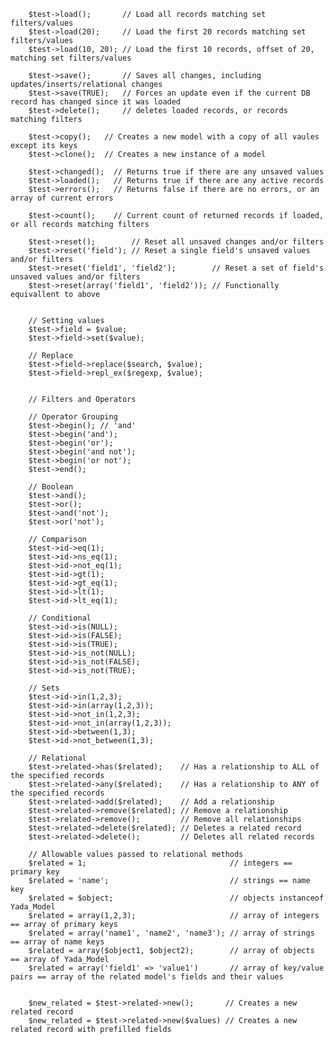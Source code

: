 

		$test->load();       // Load all records matching set filters/values
		$test->load(20);     // Load the first 20 records matching set filters/values
		$test->load(10, 20); // Load the first 10 records, offset of 20, matching set filters/values

		$test->save();       // Saves all changes, including updates/inserts/relational changes
		$test->save(TRUE);   // Forces an update even if the current DB record has changed since it was loaded
		$test->delete();     // deletes loaded records, or records matching filters

		$test->copy();   // Creates a new model with a copy of all vaules except its keys
		$test->clone();  // Creates a new instance of a model 

		$test->changed();  // Returns true if there are any unsaved values
		$test->loaded();   // Returns true if there are any active records
		$test->errors();   // Returns false if there are no errors, or an array of current errors
		
		$test->count();    // Current count of returned records if loaded, or all records matching filters
		
		$test->reset();        // Reset all unsaved changes and/or filters
		$test->reset('field'); // Reset a single field's unsaved values and/or filters
		$test->reset('field1', 'field2');        // Reset a set of field's unsaved values and/or filters
		$test->reset(array('field1', 'field2')); // Functionally equivallent to above


		// Setting values 
		$test->field = $value;
		$test->field->set($value);
		
		// Replace
		$test->field->replace($search, $value);
		$test->field->repl_ex($regexp, $value);
		
	
		// Filters and Operators

		// Operator Grouping
		$test->begin(); // 'and'
		$test->begin('and');
		$test->begin('or');
		$test->begin('and not');
		$test->begin('or not');
		$test->end();

		// Boolean
		$test->and();
		$test->or();
		$test->and('not');
		$test->or('not');

		// Comparison
		$test->id->eq(1);
		$test->id->ns_eq(1);
		$test->id->not_eq(1);
		$test->id->gt(1);
		$test->id->gt_eq(1);
		$test->id->lt(1);
		$test->id->lt_eq(1);

		// Conditional
		$test->id->is(NULL);
		$test->id->is(FALSE);
		$test->id->is(TRUE);
		$test->id->is_not(NULL);
		$test->id->is_not(FALSE);
		$test->id->is_not(TRUE);

		// Sets
		$test->id->in(1,2,3);
		$test->id->in(array(1,2,3));
		$test->id->not_in(1,2,3);
		$test->id->not_in(array(1,2,3));
		$test->id->between(1,3);
		$test->id->not_between(1,3);

		// Relational
		$test->related->has($related);    // Has a relationship to ALL of the specified records
		$test->related->any($related);    // Has a relationship to ANY of the specified records
		$test->related->add($related);    // Add a relationship
		$test->related->remove($related); // Remove a relationship
		$test->related->remove();         // Remove all relationships
		$test->related->delete($related); // Deletes a related record 
		$test->related->delete();         // Deletes all related records

		// Allowable values passed to relational methods
		$related = 1;                                // integers == primary key
		$related = 'name';                           // strings == name key
		$related = $object;                          // objects instanceof Yada_Model
		$related = array(1,2,3);                     // array of integers == array of primary keys
		$related = array('name1', 'name2', 'name3'); // array of strings == array of name keys
		$related = array($object1, $object2);        // array of objects == array of Yada_Model
		$related = array('field1' => 'value1')       // array of key/value pairs == array of the related model's fields and their values


		$new_related = $test->related->new();       // Creates a new related record 
		$new_related = $test->related->new($values) // Creates a new related record with prefilled fields

